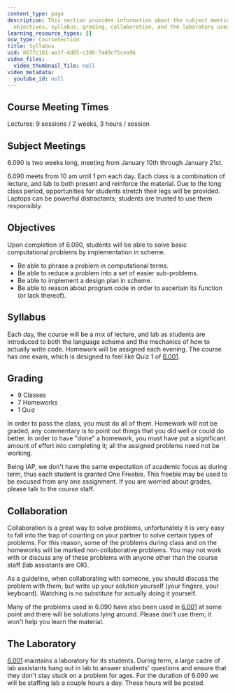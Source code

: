 ```yaml
---
content_type: page
description: This section provides information about the subject meetings, course
  objectives, syllabus, grading, collaboration, and the laboratory used for the course.
learning_resource_types: []
ocw_type: CourseSection
title: Syllabus
uid: 8677c181-aa1f-4d05-c380-7a49cf5cea96
video_files:
  video_thumbnail_file: null
video_metadata:
  youtube_id: null
---
```


Course Meeting Times
--------------------

Lectures: 9 sessions / 2 weeks, 3 hours / session

Subject Meetings
----------------

6.090 is two weeks long, meeting from January 10th through January 21st.

6.090 meets from 10 am until 1 pm each day. Each class is a combination of lecture, and lab to both present and reinforce the material. Due to the long class period, opportunities for students stretch their legs will be provided. Laptops can be powerful distractants; students are trusted to use them responsibly.

Objectives
----------

Upon completion of 6.090, students will be able to solve basic computational problems by implementation in scheme.

*   Be able to phrase a problem in computational terms.
*   Be able to reduce a problem into a set of easier sub-problems.
*   Be able to implement a design plan in scheme.
*   Be able to reason about program code in order to ascertain its function (or lack thereof).

Syllabus
--------

Each day, the course will be a mix of lecture, and lab as students are introduced to both the language scheme and the mechanics of how to actually write code. Homework will be assigned each evening. The course has one exam, which is designed to feel like Quiz 1 of [6.001](/courses/6-001-structure-and-interpretation-of-computer-programs-spring-2005).

Grading
-------

*   9 Classes
*   7 Homeworks
*   1 Quiz

In order to pass the class, you must do all of them. Homework will not be graded; any commentary is to point out things that you did well or could do better. In order to have "done" a homework, you must have put a significant amount of effort into completing it; all the assigned problems need not be working.

Being IAP, we don't have the same expectation of academic focus as during term, thus each student is granted One Freebie. This freebie may be used to be excused from any one assignment. If you are worried about grades, please talk to the course staff.

Collaboration
-------------

Collaboration is a great way to solve problems, unfortunately it is very easy to fall into the trap of counting on your partner to solve certain types of problems. For this reason, some of the problems during class and on the homeworks will be marked non-collaborative problems. You may not work with or discuss any of these problems with anyone other than the course staff (lab assistants are OK).

As a guideline, when collaborating with someone, you should discuss the problem with them, but write up your solution yourself (your fingers, your keyboard). Watching is no substitute for actually doing it yourself.

Many of the problems used in 6.090 have also been used in [6.001](/courses/6-001-structure-and-interpretation-of-computer-programs-spring-2005) at some point and there will be solutions lying around. Please don't use them; it won't help you learn the material.

The Laboratory
--------------

[6.001](/courses/6-001-structure-and-interpretation-of-computer-programs-spring-2005) maintains a laboratory for its students. During term, a large cadre of lab assistants hang out in lab to answer students' questions and ensure that they don't stay stuck on a problem for ages. For the duration of 6.090 we will be staffing lab a couple hours a day. These hours will be posted.